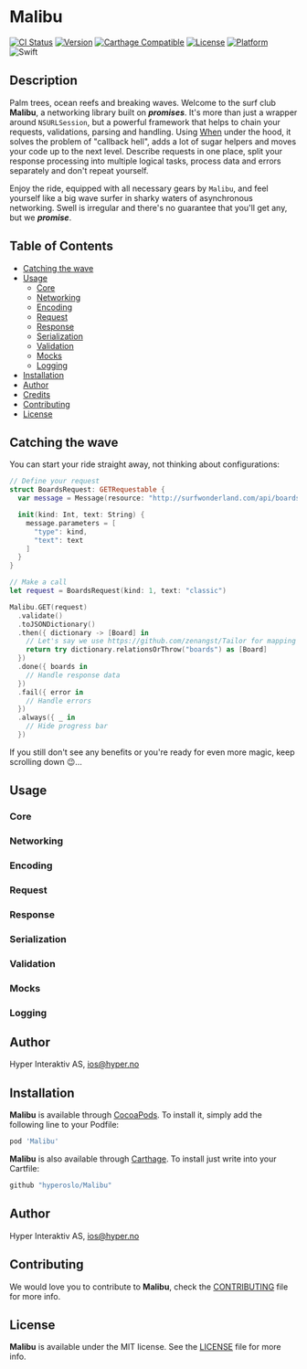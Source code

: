# Malibu

[![CI Status](http://img.shields.io/travis/hyperoslo/Malibu.svg?style=flat)](https://travis-ci.org/hyperoslo/Malibu)
[![Version](https://img.shields.io/cocoapods/v/Malibu.svg?style=flat)](http://cocoadocs.org/docsets/Malibu)
[![Carthage Compatible](https://img.shields.io/badge/Carthage-compatible-4BC51D.svg?style=flat)](https://github.com/Carthage/Carthage)
[![License](https://img.shields.io/cocoapods/l/Malibu.svg?style=flat)](http://cocoadocs.org/docsets/Malibu)
[![Platform](https://img.shields.io/cocoapods/p/Malibu.svg?style=flat)](http://cocoadocs.org/docsets/Malibu)
![Swift](https://img.shields.io/badge/%20in-swift%202.2-orange.svg)

## Description

Palm trees, ocean reefs and breaking waves. Welcome to the surf club **Malibu**,
a networking library built on ***promises***. It's more than just a
wrapper around `NSURLSession`, but a powerful framework that helps to chain your
requests, validations, parsing and handling. Using [When](https://github.com/vadymmarkov/When)
under the hood, it solves the problem of "callback hell", adds a lot of sugar
helpers and moves your code up to the next level. Describe requests in one
place, split your response processing into multiple logical tasks, process data
and errors separately and don't repeat yourself.

Enjoy the ride, equipped with all necessary gears by `Malibu`, and feel yourself
like a big wave surfer in sharky waters of asynchronous networking. Swell is
irregular and there's no guarantee that you'll get any, but we ***promise***.

## Table of Contents

* [Catching the wave](#catching-the-wave)
* [Usage](#usage)
  * [Core](#core)
  * [Networking](#networking)
  * [Encoding](#encoding)
  * [Request](#request)
  * [Response](#response)
  * [Serialization](#serialization)
  * [Validation](#validation)
  * [Mocks](#mocks)
  * [Logging](#logging)
* [Installation](#installation)
* [Author](#author)
* [Credits](#credits)
* [Contributing](#contributing)
* [License](#license)

## Catching the wave

You can start your ride straight away, not thinking about configurations:

```swift
// Define your request
struct BoardsRequest: GETRequestable {
  var message = Message(resource: "http://surfwonderland.com/api/boards")

  init(kind: Int, text: String) {
    message.parameters = [
      "type": kind,
      "text": text
    ]
  }
}

// Make a call
let request = BoardsRequest(kind: 1, text: "classic")

Malibu.GET(request)
  .validate()
  .toJSONDictionary()
  .then({ dictionary -> [Board] in
    // Let's say we use https://github.com/zenangst/Tailor for mapping
    return try dictionary.relationsOrThrow("boards") as [Board]
  })
  .done({ boards in
    // Handle response data
  })
  .fail({ error in
    // Handle errors
  })
  .always({ _ in
    // Hide progress bar
  })
```

If you still don't see any benefits or you're ready for even more magic,
keep scrolling down 😉...

## Usage

### Core
### Networking
### Encoding
### Request
### Response
### Serialization
### Validation
### Mocks
### Logging

## Author

Hyper Interaktiv AS, ios@hyper.no

## Installation

**Malibu** is available through [CocoaPods](http://cocoapods.org). To install
it, simply add the following line to your Podfile:

```ruby
pod 'Malibu'
```

**Malibu** is also available through [Carthage](https://github.com/Carthage/Carthage).
To install just write into your Cartfile:

```ruby
github "hyperoslo/Malibu"
```

## Author

Hyper Interaktiv AS, ios@hyper.no

## Contributing

We would love you to contribute to **Malibu**, check the [CONTRIBUTING](https://github.com/hyperoslo/Malibu/blob/master/CONTRIBUTING.md) file for more info.

## License

**Malibu** is available under the MIT license. See the [LICENSE](https://github.com/hyperoslo/Malibu/blob/master/LICENSE.md) file for more info.
